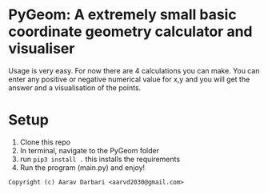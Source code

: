 # PyGeom: A extremely small basic coordinate geometry calculator and visualiser

Usage is very easy. For now there are 4 calculations you can make. You can enter any positive or negative numerical value for x,y and you will get the answer and a visualisation of the points.

# Setup


1. Clone this repo
2. In terminal, navigate to the PyGeom folder
3. run `pip3 install .` this installs the requirements
4. Run the program (main.py) and enjoy!


`Copyright (c) Aarav Darbari <aarvd2030@gmail.com>`

